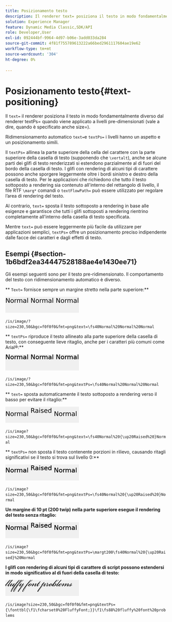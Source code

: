 ```yaml
---
title: Posizionamento testo
description: Il renderer text= posiziona il testo in modo fondamentalmente diverso dal renderer textPs= quando viene applicato a livelli pre-dimensionati (vale a dire, quando è specificato anche size=).
solution: Experience Manager
feature: Dynamic Media Classic,SDK/API
role: Developer,User
exl-id: 092444bf-9964-4d97-b06e-3add033da284
source-git-commit: 4f81f755789613222a66bed2961117604ae19e62
workflow-type: tm+mt
source-wordcount: '304'
ht-degree: 0%

---
```


# Posizionamento testo{#text-positioning}

Il `text=` il renderer posiziona il testo in modo fondamentalmente diverso dal renderer textPs= quando viene applicato a livelli pre-dimensionati (vale a dire, quando è specificato anche size=).

Ridimensionamento automatico `text=`e `textPs=` i livelli hanno un aspetto e un posizionamento simili.

Il `textPs=` allinea la parte superiore della cella del carattere con la parte superiore della casella di testo (supponendo che `\vertalt`), anche se alcune parti dei glifi di testo renderizzati si estendono parzialmente al di fuori del bordo della casella di testo. I glifi con rendering di alcuni tipi di carattere possono anche sporgere leggermente oltre i bordi sinistro e destro della casella di testo. Per le applicazioni che richiedono che tutto il testo sottoposto a rendering sia contenuto all&#39;interno del rettangolo di livello, il file RTF `\marg*` comandi o `textFlowPath=` può essere utilizzato per regolare l’area di rendering del testo.

Al contrario, `text=` sposta il testo sottoposto a rendering in base alle esigenze e garantisce che tutti i glifi sottoposti a rendering rientrino completamente all&#39;interno della casella di testo specificata.

Mentre `text=` può essere leggermente più facile da utilizzare per applicazioni semplici, `textPs=` offre un posizionamento preciso indipendente dalle facce dei caratteri e dagli effetti di testo.

## Esempi {#section-1b6bdf2ea34447528188ae4e1430ee71}

Gli esempi seguenti sono per il testo pre-ridimensionato. Il comportamento del testo con ridimensionamento automatico è diverso.

** `Text=` fornisce sempre un margine stretto nella parte superiore:**

![Esempio di posizionamento del testo con un&#39;immagine](assets/tp01.png)

`/is/image/?size=230,50&bgc=f0f0f0&fmt=png&text=\fs40Normal%20Normal%20Normal`

** `textPs=` riproduce il testo allineato alla parte superiore della casella di testo, con conseguente lieve ritaglio, anche per i caratteri più comuni come Arial®:**

![Esempio di posizionamento del testo con due immagini](assets/tp02.png)

`/is/image/?size=230,50&bgc=f0f0f0&fmt=png&textPs=\fs40Normal%20Normal%20Normal`

** `text=` sposta automaticamente il testo sottoposto a rendering verso il basso per evitare il ritaglio:**

![Posizionamento del testo, esempio tre immagini](assets/tp03.png)

`/is/image?size=230,50&bgc=f0f0f0&fmt=png&text=\fs40Normal%20{\up20Raised%20}Normal`

** `textPs=` non sposta il testo contenente porzioni in rilievo, causando ritagli significativi se il testo si trova sul livello 0:**

![Posizionamento del testo, esempio di quattro immagini](assets/tp04.png)

`/is/image?size=230,50&bgc=f0f0f0&fmt=png&textPs=\fs40Normal%20{\up20Raised%20}Normal`

**Un margine di 10 pt (200 twip) nella parte superiore esegue il rendering del testo senza ritaglio:**

![Posizionamento del testo, esempio di cinque immagini](assets/tp05.png)

`/is/image?size=230,50&bgc=f0f0f0&fmt=png&textPs=\margt200\fs40Normal%20{\up20Raised}%20Normal`

**I glifi con rendering di alcuni tipi di carattere di script possono estendersi in modo significativo al di fuori della casella di testo:**

![Posizionamento del testo, esempio sei immagini](assets/tp06.png)

`/is/image?size=230,50&bgc=f0f0f0&fmt=png&textPs={\fonttbl{\f1\fcharset0%20FluffyFont;}}\f1\fs88%20fluffy%20font%20problems`
